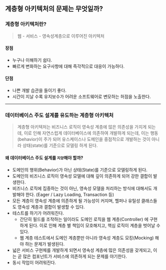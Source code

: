 ## 계층형 아키텍처의 문제는 무엇일까?

### 계층형 아키텍처란?

> 웹 - 서비스 - 영속성계층으로 이루어진 아키텍처

#### 장점

- 누구나 이해하기 쉽다.
- 빠르게 변화하는 요구사항에 대해 즉각적으로 대응이 가능하다.

#### 단점

- 나쁜 개발 습관을 들이기 좋다.
- 시간이 지날 수록 유지보수가 어려운 소프트웨어로 변모하는 허점을 노출한다. 

---

### 데이터베이스 주도 설계를 유도하는 계층형 아키텍처

> 계층형 아키텍처는 비즈니스 로직이 영속성 계층에 많은 의존성을 가지게 되는데,
> 이로 인해 자연스럽게 데이터베이스에 의존하여 개발하게 되는데, 이는 행동(behavior)이 주가 되어
> 유스케이스나 도메인을 중점적으로 개발하는 것이 아니라 상태(state)를 기준으로
> 모델링 하게 된다.

#### 왜 데이터베이스 주도 설계를 `지양`해야 할까?

- 도메인의 행위(Behavior)가 아닌 상태(State)를 기준으로 모델링하게 된다.
- 도메인의 비즈니스 로직이 영속성 모델에 대해 깊이 의존하게 되어 강한 결합이 발생한다.
- 비즈니스 로직에 집중하는 것이 아닌, 영속성 모델을 처리하는 방식에 대해서도 개발해야 한다. (Eager / Lazy Loading, Transaction 등)
- 모든 계층이 영속성 계층에 의존하게 될 가능성이 커지며, 헬퍼나 유틸성 클래스들도 영속성 계층과 결합이 발생할 수 있다.
- 테스트를 하기가 어려워진다.
  - 간단히 필드를 조작하는 일이라도 도메인 로직을 웹 계층(Controller) 에 구현하게 된다. 이로 인해 계층 별 책임이 모호해지고, 핵심 로직이 계층을 벗어날 수 있다.
  - 웹 계층 테스트에서 도메인 계층뿐만 아니라 영속성 계층도 모킹(Mocking) 해야 하는 문제가 발생된다.
- 넓은 서비스 구현체를 개발하게 되면서 영속성 계층에 많은 의존성을 갖게되고, 이는 곧 많은 컴포넌트가 서비스에 의존하게 되는 문제를 야기한다.
- 동시 작업이 어려워진다.
